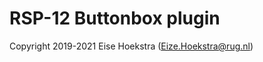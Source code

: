 # RSP-12 Buttonbox plugin

Copyright 2019-2021 Eise Hoekstra (<Eize.Hoekstra@rug.nl>)


[opensesame]: http://www.cogsci.nl/opensesame
[EVT/RSP_home]: https://github.com/markspan/EVT2

